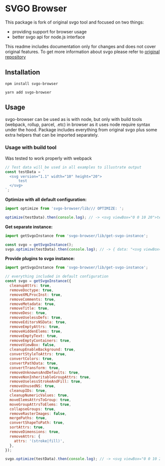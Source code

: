 # SVGO Browser

This package is fork of original svgo tool and focused on two things:

- providing support for browser usage
- better svgo api for node.js interface

This readme includes documentation only for changes and does not cover original features. To get more information about svgo please refer to [original repository](https://github.com/svg/svgo)

## Installation

```
npm install svgo-browser

yarn add svgo-browser
```

## Usage

svgo-browser can be used as is with node, but only with build tools (webpack, rollup, parcel, .etc) in browser as it uses node require syntax under the hood. Package includes everything from original svgo plus some extra helpers that can be imported separately.

### Usage with build tool

Was tested to work properly with webpack

```js
// Test data will be used in all examples to illustrate output
const testData = `
  <svg version="1.1" width="10" height="20">
      test
  </svg>
`;
```

**Optimize with all default configuration:**

```js
import optimize from 'svgo-browser/lib/// OPTIMIZE: ';

optimize(testData).then(console.log); // -> <svg viewBox="0 0 10 20">test</svg>
```

**Get separate instance:**

```js
import getSvgoInstance from 'svgo-browser/lib/get-svgo-instance';

const svgo = getSvgoInstance();
svgo.optimize(testData).then(console.log); // -> { data: "<svg viewBox="0 0 10 20">test</svg>", info: {}}
```

**Provide plugins to svgo instance:**

```js
import getSvgoInstance from 'svgo-browser/lib/get-svgo-instance';

// everything included in default configuration
const svgo = getSvgoInstance({
  cleanupAttrs: true,
  removeDoctype: true,
  removeXMLProcInst: true,
  removeComments: true,
  removeMetadata: true,
  removeTitle: true,
  removeDesc: true,
  removeUselessDefs: true,
  removeEditorsNSData: true,
  removeEmptyAttrs: true,
  removeHiddenElems: true,
  removeEmptyText: true,
  removeEmptyContainers: true,
  removeViewBox: false,
  cleanupEnableBackground: true,
  convertStyleToAttrs: true,
  convertColors: true,
  convertPathData: true,
  convertTransform: true,
  removeUnknownsAndDefaults: true,
  removeNonInheritableGroupAttrs: true,
  removeUselessStrokeAndFill: true,
  removeUnusedNS: true,
  cleanupIDs: true,
  cleanupNumericValues: true,
  moveElemsAttrsToGroup: true,
  moveGroupAttrsToElems: true,
  collapseGroups: true,
  removeRasterImages: false,
  mergePaths: true,
  convertShapeToPath: true,
  sortAttrs: true,
  removeDimensions: true,
  removeAttrs: {
    attrs: '(stroke|fill)',
  },
});

svgo.optimize(testData).then(console.log); // -> <svg viewBox="0 0 10 20">test</svg>
```
